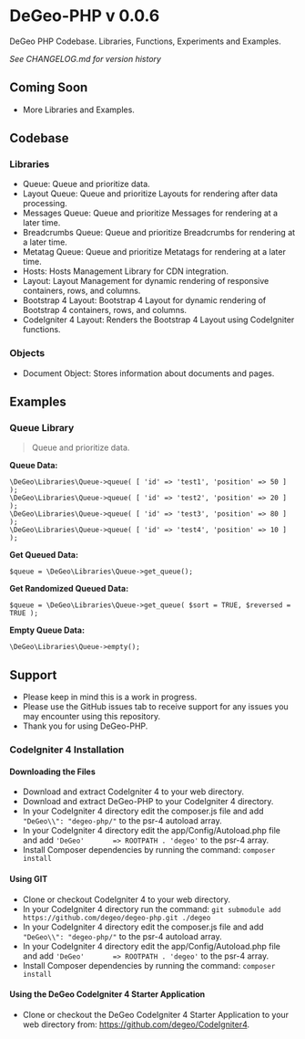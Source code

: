 # DeGeo-PHP v 0.0.6

DeGeo PHP Codebase. Libraries, Functions, Experiments and Examples.

_See CHANGELOG.md for version history_

## Coming Soon
 - More Libraries and Examples.


## Codebase


### Libraries

 - Queue: Queue and prioritize data.
 - Layout Queue: Queue and prioritize Layouts for rendering after data processing.
 - Messages Queue: Queue and prioritize Messages for rendering at a later time.
 - Breadcrumbs Queue: Queue and prioritize Breadcrumbs for rendering at a later time.
 - Metatag Queue: Queue and prioritize Metatags for rendering at a later time.
 - Hosts: Hosts Management Library for CDN integration.
 - Layout: Layout Management for dynamic rendering of responsive containers, rows, and columns.
 - Bootstrap 4 Layout: Bootstrap 4 Layout for dynamic rendering of Bootstrap 4 containers, rows, and columns.
 - CodeIgniter 4 Layout: Renders the Bootstrap 4 Layout using CodeIgniter functions.


### Objects

 - Document Object: Stores information about documents and pages.


## Examples


### Queue Library
 > Queue and prioritize data.

**Queue Data:**
```
\DeGeo\Libraries\Queue->queue( [ 'id' => 'test1', 'position' => 50 ] );
\DeGeo\Libraries\Queue->queue( [ 'id' => 'test2', 'position' => 20 ] );
\DeGeo\Libraries\Queue->queue( [ 'id' => 'test3', 'position' => 80 ] );
\DeGeo\Libraries\Queue->queue( [ 'id' => 'test4', 'position' => 10 ] );
```

**Get Queued Data:**
```
$queue = \DeGeo\Libraries\Queue->get_queue();
```

**Get Randomized Queued Data:**
```
$queue = \DeGeo\Libraries\Queue->get_queue( $sort = TRUE, $reversed = TRUE );
```

**Empty Queue Data:**
```
\DeGeo\Libraries\Queue->empty();
```

## Support

 - Please keep in mind this is a work in progress.
 - Please use the GitHub issues tab to receive support for any issues you may encounter using this repository.
 - Thank you for using DeGeo-PHP.


### CodeIgniter 4 Installation


#### Downloading the Files
 - Download and extract CodeIgniter 4 to your web directory.
 - Download and extract DeGeo-PHP to your CodeIgniter 4 directory.
 - In your CodeIgniter 4 directory edit the composer.js file and add `"DeGeo\\": "degeo-php/"` to the psr-4 autoload array.
 - In your CodeIgniter 4 directory edit the app/Config/Autoload.php file and add `'DeGeo'       => ROOTPATH . 'degeo'` to the psr-4 array.
 - Install Composer dependencies by running the command: `composer install`


#### Using GIT
 - Clone or checkout CodeIgniter 4 to your web directory.
 - In your CodeIgniter 4 directory run the command: `git submodule add https://github.com/degeo/degeo-php.git ./degeo`
 - In your CodeIgniter 4 directory edit the composer.js file and add `"DeGeo\\": "degeo-php/"` to the psr-4 autoload array.
 - In your CodeIgniter 4 directory edit the app/Config/Autoload.php file and add `'DeGeo'       => ROOTPATH . 'degeo'` to the psr-4 array.
 - Install Composer dependencies by running the command: `composer install`


#### Using the DeGeo CodeIgniter 4 Starter Application
 - Clone or checkout the DeGeo CodeIgniter 4 Starter Application to your web directory from: https://github.com/degeo/CodeIgniter4.

